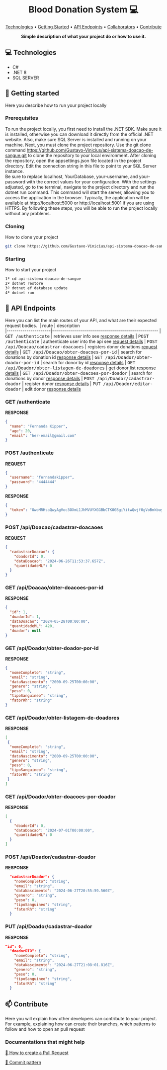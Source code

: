 <h1 align="center" style="font-weight: bold;">Blood Donation System 💻</h1>

<p align="center">
 <a href="#tech">Technologies</a> • 
 <a href="#started">Getting Started</a> • 
  <a href="#routes">API Endpoints</a> •
 <a href="#colab">Collaborators</a> •
 <a href="#contribute">Contribute</a>
</p>

<p align="center">
    <b>Simple description of what your project do or how to use it.</b>
</p>

<h2 id="technologies">💻 Technologies</h2>

- C#
- .NET 8
- SQL SERVER

<h2 id="started">🚀 Getting started</h2>

Here you describe how to run your project locally

<h3>Prerequisites</h3>

  To run the project locally, you first need to install the .NET SDK. Make sure it is installed, otherwise you can download it directly from the official .NET website. Also, make sure SQL Server is installed and running on your machine.
Next, you must clone the project repository. Use the git clone command https://github.com/Gustavo-Vinicius/api-sistema-doacao-de-sangue.git to clone the repository to your local environment.
After cloning the repository, open the appsettings.json file located in the project directory. Edit the connection string in this file to point to your SQL Server instance.	
Be sure to replace localhost, YourDatabase, your-username, and your-password with the correct values ​​for your configuration.
With the settings adjusted, go to the terminal, navigate to the project directory and run the dotnet run command. This command will start the server, allowing you to access the application in the browser. Typically, the application will be available at http://localhost:5000 or http://localhost:5001 if you are using HTTPS.
By following these steps, you will be able to run the project locally without any problems.

<h3>Cloning</h3>

How to clone your project

```bash
git clone https://github.com/Gustavo-Vinicius/api-sistema-doacao-de-sangue.git
```

<h3>Starting</h3>

How to start your project

```bash
1º cd api-sistema-doacao-de-sangue
2º dotnet restore
3º dotnet ef database update
4º dotnet run
```

<h2 id="routes">📍 API Endpoints</h2>

Here you can list the main routes of your API, and what are their expected request bodies.
​
| route               | description                                          
|----------------------|-----------------------------------------------------
| <kbd>GET /authenticate</kbd>     | retrieves user info see [response details](#get-auth-detail)
| <kbd>POST /authenticate</kbd>     | authenticate user into the api see [request details](#post-auth-detail)
| <kbd>POST /api/Doacao/cadastrar-doacaoes</kbd>     | registers donor donations [request details](#post-register-donations)
| <kbd>GET /api/Doacao/obter-doacoes-por-id</kbd>     | search for donations by donation id [response details](#get-donation-by-id)
| <kbd>GET /api/Doador/obter-doador-por-id</kbd>     | search for donor by id [response details](#get-donor-by-id)
| <kbd>GET /api/Doador/obter-listagem-de-doadores</kbd>     | get donor list [response details](#get-donor)
| <kbd>GET /api/Doador/obter-doacoes-por-doador</kbd>     | search for donations by donor [response details](#get-search-donations-by-donor)
| <kbd>POST /api/Doador/cadastrar-doador</kbd>     | register donor [response details](#post-register-donor)
| <kbd>PUT /api/Doador/editar-doador</kbd>     | edit donor [response details](#put-edit-donor)
<h3 id="get-auth-detail">GET /authenticate</h3>

**RESPONSE**
```json
{
  "name": "Fernanda Kipper",
  "age": 20,
  "email": "her-email@gmail.com"
}
```

<h3 id="post-auth-detail">POST /authenticate</h3>

**REQUEST**
```json
{
  "username": "fernandakipper",
  "password": "4444444"
}
```

**RESPONSE**
```json
{
  "token": "OwoMRHsaQwyAgVoc3OXmL1JhMVUYXGGBbCTK0GBgiYitwQwjf0gVoBmkbuyy0pSi"
}
```
<h3 id="post-register-donations">POST /api/Doacao/cadastrar-doacaoes</h3>

**REQUEST**
```json
{
  "cadastrarDoacao": {
    "doadorId": 0,
    "dataDoacao": "2024-06-26T11:53:37.657Z",
    "quantidadeML": 0
  }
}
```

<h3 id="get-auth-detail">GET /api/Doacao/obter-doacoes-por-id</h3>

**RESPONSE**
```json
{
  "id": 1,
  "doadorId": 1,
  "dataDoacao": "2024-05-28T00:00:00",
  "quantidadeML": 420,
  "doador": null
}
```

<h3 id="get-donor-by-id">GET /api/Doador/obter-doador-por-id</h3>

**RESPONSE**
```json
{
  "nomeCompleto": "string",
  "email": "string",
  "dataNascimento": "2000-09-25T00:00:00",
  "genero": "string",
  "peso": 0,
  "tipoSanguineo": "string",
  "fatorRh": "string"
}
```

<h3 id="get-donor">GET /api/Doador/obter-listagem-de-doadores</h3>

**RESPONSE**
```json
[
 {
  "nomeCompleto": "string",
  "email": "string",
  "dataNascimento": "2000-09-25T00:00:00",
  "genero": "string",
  "peso": 0,
  "tipoSanguineo": "string",
  "fatorRh": "string"
 }
]
```

<h3 id="get-search-donations-by-donor">GET /api/Doador/obter-doacoes-por-doador</h3>

**RESPONSE**
```json
[
  {
    "doadorId": 0,
    "dataDoacao": "2024-07-01T00:00:00",
    "quantidadeML": 0
  }
]
```
<h3 id="post-register-donor">POST /api/Doador/cadastrar-doador</h3>

**RESPONSE**
```json
  "cadastrarDoador": {
    "nomeCompleto": "string",
    "email": "string",
    "dataNascimento": "2024-06-27T20:55:59.560Z",
    "genero": "string",
    "peso": 0,
    "tipoSanguineo": "string",
    "fatorRh": "string"
  }
```
<h3 id="put-edit-donor">PUT /api/Doador/cadastrar-doador</h3>

**RESPONSE**
```json
"id": 0,
  "doadorDTO": {
    "nomeCompleto": "string",
    "email": "string",
    "dataNascimento": "2024-06-27T21:08:01.816Z",
    "genero": "string",
    "peso": 0,
    "tipoSanguineo": "string",
    "fatorRh": "string"
  }
```

<h2 id="contribute">📫 Contribute</h2>

Here you will explain how other developers can contribute to your project. For example, explaining how can create their branches, which patterns to follow and how to open an pull request

<h3>Documentations that might help</h3>

[📝 How to create a Pull Request](https://www.atlassian.com/br/git/tutorials/making-a-pull-request)

[💾 Commit pattern](https://gist.github.com/joshbuchea/6f47e86d2510bce28f8e7f42ae84c716)
